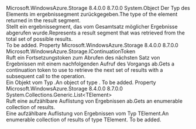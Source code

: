 <Type Name="ResultSegment&lt;TElement&gt;" FullName="Microsoft.WindowsAzure.Storage.ResultSegment&lt;TElement&gt;">
  <TypeSignature Language="C#" Value="public class ResultSegment&lt;TElement&gt;" />
  <TypeSignature Language="ILAsm" Value=".class public auto ansi beforefieldinit ResultSegment`1&lt;TElement&gt; extends System.Object" />
  <TypeSignature Language="DocId" Value="T:Microsoft.WindowsAzure.Storage.ResultSegment`1" />
  <TypeSignature Language="VB.NET" Value="Public Class ResultSegment(Of TElement)" />
  <TypeSignature Language="F#" Value="type ResultSegment&lt;'Element&gt; = class" />
  <AssemblyInfo>
    <AssemblyName>Microsoft.WindowsAzure.Storage</AssemblyName>
    <AssemblyVersion>8.4.0.0</AssemblyVersion>
    <AssemblyVersion>8.7.0.0</AssemblyVersion>
  </AssemblyInfo>
  <TypeParameters>
    <TypeParameter Name="TElement" />
  </TypeParameters>
  <Base>
    <BaseTypeName>System.Object</BaseTypeName>
  </Base>
  <Interfaces />
  <Docs>
    <typeparam name="TElement"><span data-ttu-id="6c6ad-101">Der Typ des Elements im ergebnissegment zurückgegeben.</span><span class="sxs-lookup"><span data-stu-id="6c6ad-101">The type of the element returned in the result segment.</span></span></typeparam>
    <summary>
            <span data-ttu-id="6c6ad-102">Stellt ein ergebnissegment, das vom Gesamtsatz möglicher Ergebnisse abgerufen wurde.</span><span class="sxs-lookup"><span data-stu-id="6c6ad-102">Represents a result segment that was retrieved from the total set of possible results.</span></span>
            </summary>
    <remarks>To be added.</remarks>
  </Docs>
  <Members>
    <Member MemberName="ContinuationToken">
      <MemberSignature Language="C#" Value="public Microsoft.WindowsAzure.Storage.IContinuationToken ContinuationToken { get; }" />
      <MemberSignature Language="ILAsm" Value=".property instance class Microsoft.WindowsAzure.Storage.IContinuationToken ContinuationToken" />
      <MemberSignature Language="DocId" Value="P:Microsoft.WindowsAzure.Storage.ResultSegment`1.ContinuationToken" />
      <MemberSignature Language="VB.NET" Value="Public ReadOnly Property ContinuationToken As IContinuationToken" />
      <MemberSignature Language="F#" Value="member this.ContinuationToken : Microsoft.WindowsAzure.Storage.IContinuationToken" Usage="Microsoft.WindowsAzure.Storage.ResultSegment&lt;'Element&gt;.ContinuationToken" />
      <MemberType>Property</MemberType>
      <AssemblyInfo>
        <AssemblyName>Microsoft.WindowsAzure.Storage</AssemblyName>
        <AssemblyVersion>8.4.0.0</AssemblyVersion>
        <AssemblyVersion>8.7.0.0</AssemblyVersion>
      </AssemblyInfo>
      <ReturnValue>
        <ReturnType>Microsoft.WindowsAzure.Storage.IContinuationToken</ReturnType>
      </ReturnValue>
      <Docs>
        <summary>
            <span data-ttu-id="6c6ad-103">Ruft ein Fortsetzungstoken zum Abrufen des nächsten Satz von Ergebnissen mit einem nachfolgenden Aufruf des Vorgangs ab.</span><span class="sxs-lookup"><span data-stu-id="6c6ad-103">Gets a continuation token to use to retrieve the next set of results with a subsequent call to the operation.</span></span>
            </summary>
        <value><span data-ttu-id="6c6ad-104">Ein Objekt vom Typ <see cref="T:Microsoft.WindowsAzure.Storage.IContinuationToken" />.</span><span class="sxs-lookup"><span data-stu-id="6c6ad-104">An object of type <see cref="T:Microsoft.WindowsAzure.Storage.IContinuationToken" />.</span></span></value>
        <remarks>To be added.</remarks>
      </Docs>
    </Member>
    <Member MemberName="Results">
      <MemberSignature Language="C#" Value="public System.Collections.Generic.List&lt;TElement&gt; Results { get; }" />
      <MemberSignature Language="ILAsm" Value=".property instance class System.Collections.Generic.List`1&lt;!TElement&gt; Results" />
      <MemberSignature Language="DocId" Value="P:Microsoft.WindowsAzure.Storage.ResultSegment`1.Results" />
      <MemberSignature Language="VB.NET" Value="Public ReadOnly Property Results As List(Of TElement)" />
      <MemberSignature Language="F#" Value="member this.Results : System.Collections.Generic.List&lt;'Element&gt;" Usage="Microsoft.WindowsAzure.Storage.ResultSegment&lt;'Element&gt;.Results" />
      <MemberType>Property</MemberType>
      <AssemblyInfo>
        <AssemblyName>Microsoft.WindowsAzure.Storage</AssemblyName>
        <AssemblyVersion>8.4.0.0</AssemblyVersion>
        <AssemblyVersion>8.7.0.0</AssemblyVersion>
      </AssemblyInfo>
      <ReturnValue>
        <ReturnType>System.Collections.Generic.List&lt;TElement&gt;</ReturnType>
      </ReturnValue>
      <Docs>
        <summary>
            <span data-ttu-id="6c6ad-105">Ruft eine aufzählbare Auflistung von Ergebnissen ab.</span><span class="sxs-lookup"><span data-stu-id="6c6ad-105">Gets an enumerable collection of results.</span></span>
            </summary>
        <value><span data-ttu-id="6c6ad-106">Eine aufzählbare Auflistung von Ergebnissen vom Typ <c>TElement</c>.</span><span class="sxs-lookup"><span data-stu-id="6c6ad-106">An enumerable collection of results of type <c>TElement</c>.</span></span></value>
        <remarks>To be added.</remarks>
      </Docs>
    </Member>
  </Members>
</Type>